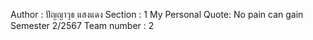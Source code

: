 Author : ปัญญาวุธ แสงแดง
Section : 1 
My Personal Quote: No pain can gain
Semester 2/2567
Team number : 2